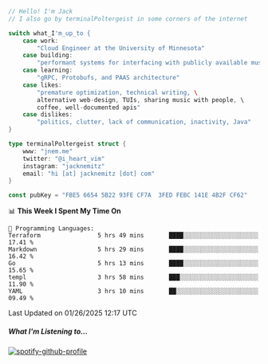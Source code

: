 ```go
// Hello! I'm Jack
// I also go by terminalPoltergeist in some corners of the internet

switch what_I'm_up_to {
    case work:
        "Cloud Engineer at the University of Minnesota"
    case building:
        "performant systems for interfacing with publicly available music datasets"
    case learning:
        "gRPC, Protobufs, and PAAS architecture"
    case likes:
        "premature optimization, technical writing, \
        alternative web-design, TUIs, sharing music with people, \
        coffee, well-documented apis"
    case dislikes:
        "politics, clutter, lack of communication, inactivity, Java"
}

type terminalPoltergeist struct {
    www: "jnem.me"
    twitter: "@i_heart_vim"
    instagram: "jacknemitz"
    email: "hi [at] jacknemitz [dot] com"
}

const pubKey = "FBE5 6654 5B22 93FE CF7A  3FED FEBC 141E 4B2F CF62"
```

<!--START_SECTION:waka-->
📊 **This Week I Spent My Time On** 

```text
💬 Programming Languages: 
Terraform                5 hrs 49 mins       ████░░░░░░░░░░░░░░░░░░░░░   17.41 % 
Markdown                 5 hrs 29 mins       ████░░░░░░░░░░░░░░░░░░░░░   16.42 % 
Go                       5 hrs 13 mins       ████░░░░░░░░░░░░░░░░░░░░░   15.65 % 
templ                    3 hrs 58 mins       ███░░░░░░░░░░░░░░░░░░░░░░   11.90 % 
YAML                     3 hrs 10 mins       ██░░░░░░░░░░░░░░░░░░░░░░░   09.49 % 
```


 Last Updated on 01/26/2025 12:17 UTC
<!--END_SECTION:waka-->

##### What I'm Listening to...

[![spotify-github-profile](https://jnem.me/listening-item?maxAge=2592000)](https://jnem.me/listening)
